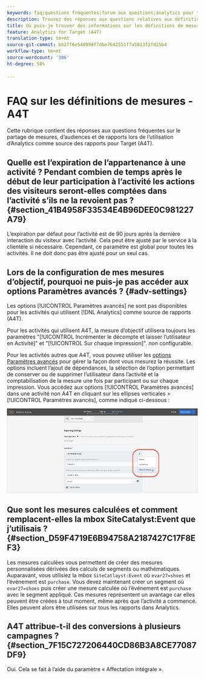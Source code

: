 ```yaml
---
keywords: faq;questions fréquentes;forum aux questions;analytics pour target;a4T;mesure;définitions de mesures
description: Trouvez des réponses aux questions relatives aux définitions de mesures et à l’utilisation d’Analytics pour la Cible (A4T). A4T vous permet d’utiliser le rapports Analytics avec les activités Adobe Target.
title: Où puis-je trouver des informations sur les définitions de mesure avec A4T ?
feature: Analytics for Target (A4T)
translation-type: tm+mt
source-git-commit: bb27f6e540998f7dbe7642551f7a5013f2fd25b4
workflow-type: tm+mt
source-wordcount: '386'
ht-degree: 58%

---
```



# FAQ sur les définitions de mesures - A4T

Cette rubrique contient des réponses aux questions fréquentes sur le partage de mesures, d’audiences et de rapports lors de l’utilisation d’Analytics comme source des rapports pour Target (A4T).

## Quelle est l’expiration de l’appartenance à une activité ? Pendant combien de temps après le début de leur participation à l’activité les actions des visiteurs seront-elles comptées dans l’activité s’ils ne la revoient pas ? {#section_41B4958F33534E4B96DEE0C981227A79}

L’expiration par défaut pour l’activité est de 90 jours après la dernière interaction du visiteur avec l’activité. Cela peut être ajusté par le service à la clientèle si nécessaire. Cependant, ce paramètre est global pour toutes les activités. Il ne doit donc pas être ajusté pour un seul cas.

## Lors de la configuration de mes mesures d’objectif, pourquoi ne puis-je pas accéder aux options Paramètres avancés ? {#adv-settings}

Les options [!UICONTROL Paramètres avancés] ne sont pas disponibles pour les activités qui utilisent [!DNL Analytics] comme source de rapports (A4T).

Pour les activités qui utilisent A4T, la mesure d’objectif utilisera toujours les paramètres &quot;[!UICONTROL Incrémenter le décompte et laisser l’utilisateur en Activité]&quot; et &quot;[!UICONTROL Sur chaque impression]&quot;. *non* configurable.

Pour les activités autres que A4T, vous pouvez utiliser les [options Paramètres avancés](/help/c-activities/r-success-metrics/success-metrics.md#section_7CE95A2FA8F5438E936C365A6D43BC5B) pour gérer la façon dont vous mesurez la réussite. Les options incluent l’ajout de dépendances, la sélection de l’option permettant de conserver ou de supprimer l’utilisateur dans l’activité et la comptabilisation de la mesure une fois par participant ou sur chaque impression. Vous accédez aux options [!UICONTROL Paramètres avancés] dans une activité non A4T en cliquant sur les ellipses verticales > [!UICONTROL Paramètres avancés], comme indiqué ci-dessous :

![Paramètres avancés](/help/c-activities/r-success-metrics/assets/advanced-settings.png)

## Que sont les mesures calculées et comment remplacent-elles la mbox SiteCatalyst:Event que j’utilisais ?  {#section_D59F4719E6B94758A2187427C17F8EF3}

Les mesures calculées vous permettent de créer des mesures personnalisées dérivées des calculs de segments ou mathématiques. Auparavant, vous utilisiez la mbox `SiteCatlayst:Event` où `evar27=shoes` et l’événement est `purchase`. Vous devez maintenant créer un segment où `evar27=shoes` puis créer une mesure calculée où l’événement est `purchase` avec le segment appliqué. Ces mesures représentent un avantage car elles peuvent être créées à tout moment, même après que l’activité a commencé. Elles peuvent alors être utilisées sur tous les rapports dans Analytics.

## A4T attribue-t-il des conversions à plusieurs campagnes ?  {#section_7F15C727206440CD86B3A8CE77087DF9}

Oui. Cela se fait à l’aide du paramètre « Affectation intégrale ».
